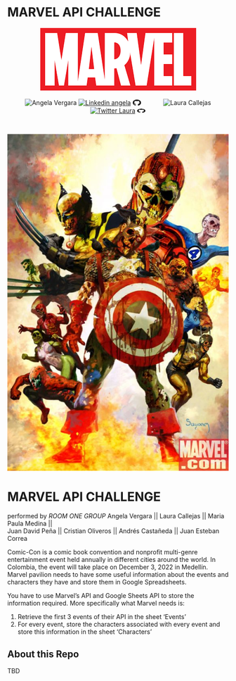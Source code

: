 # MARVEL API CHALLENGE
<p align="center">
    <a href=#><img src="https://github.com/JuanDavidPena/MarvelAPI-challenge/blob/main/images/Logo%20Marvel.png" alt="marvel-logo" /></a></p>
  
  <p align="center">
    <img align="center" src="https://avatars.githubusercontent.com/u/85180677?v=4" alt="Angela Vergara" height="120" width="120" />
  <a href="https://www.linkedin.com/in/angela-vergara-salamanca" target="blank"><img align="center" src="https://raw.githubusercontent.com/rahuldkjain/github-profile-readme-generator/master/src/images/icons/Social/linked-in-alt.svg" alt="Linkedin angela" height="15" width="20" /></a>
  <a href="https://github.com/anversa-pro" target="blank"><img align="center" src="https://raw.githubusercontent.com/devicons/devicon/9f4f5cdb393299a81125eb5127929ea7bfe42889/icons/github/github-original.svg" alt="Github angela" height="15" width="20" /></a>
  &emsp;&emsp;&emsp;
  <img align="center" src="https://avatars.githubusercontent.com/u/85373558?v=4" alt="Laura Callejas" />
  <a href="https://www.linkedin.com/in/laura-callejas-beltran-16b710208/" target="blank"><img align="center" src="https://raw.githubusercontent.com/rahuldkjain/github-profile-readme-generator/master/src/images/icons/Social/linked-in-alt.svg" alt="Twitter Laura" height="15" width="20" /></a>
  <a href="https://github.com/jbocane6" target="blank"><img align="center" src="https://raw.githubusercontent.com/devicons/devicon/9f4f5cdb393299a81125eb5127929ea7bfe42889/icons/github/github-original.svg" alt="Github Laura" height="10" width="20" /></a>
    </p>  
  <br>
  
 <p align="center">
    <a href=#><img src="https://github.com/JuanDavidPena/MarvelAPI-challenge/blob/main/images/Marvel-Zombies.jpg" alt="titulo" /></a></p>

# MARVEL API CHALLENGE 
performed by *ROOM ONE GROUP* 
Angela Vergara || Laura Callejas || Maria Paula Medina ||  
Juan David Peña || Cristian Oliveros || Andrés Castañeda || Juan Esteban Correa

Comic-Con is a comic book convention and nonprofit multi-genre entertainment event held annually in different cities around the world. In Colombia, the event will take place on December 3, 2022 in Medellín. Marvel pavilion needs to have some useful information about the events and characters they have and store them in Google Spreadsheets.

You have to use Marvel’s API and Google Sheets API to store the information required.
More specifically what Marvel needs is:
1. Retrieve the first 3 events of their API in the sheet ‘Events’
2. For every event, store the characters associated with every event and store this
information in the sheet ‘Characters’

## About this Repo
TBD
